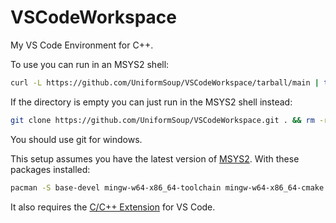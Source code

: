 # VSCodeWorkspace
My VS Code Environment for C++.

To use you can run in an MSYS2 shell:
```bash
curl -L https://github.com/UniformSoup/VSCodeWorkspace/tarball/main | tar --exclude='README.md' --exclude='LICENSE' --strip=1 -zx
```
If the directory is empty you can just run in the MSYS2 shell instead:
```bash
git clone https://github.com/UniformSoup/VSCodeWorkspace.git . && rm -rf .git LICENSE README.md
```

You should use git for windows.

This setup assumes you have the latest version of [MSYS2](https://msys2.org/#installation).
With these packages installed:
```bash
pacman -S base-devel mingw-w64-x86_64-toolchain mingw-w64-x86_64-cmake mingw-w64-x86_64-ninja
```

It also requires the [C/C++ Extension](https://github.com/microsoft/vscode-cpptools) for VS Code.
